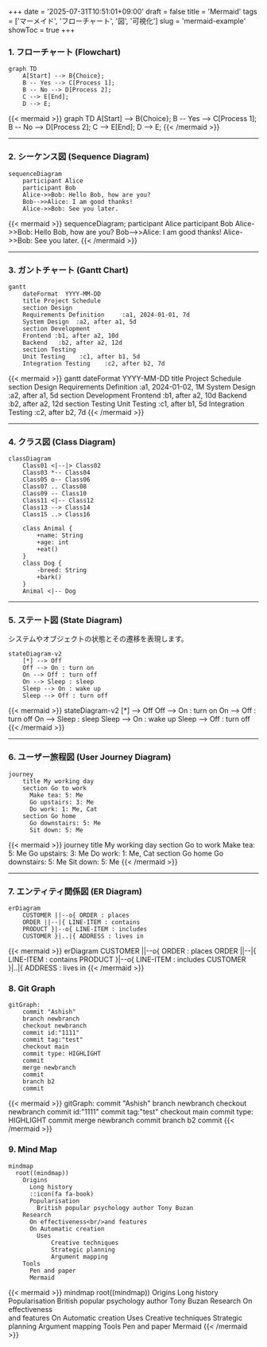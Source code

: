 +++
date = '2025-07-31T10:51:01+09:00'
draft = false
title = 'Mermaid'
tags = ['マーメイド', 'フローチャート', '図', '可視化']
slug = 'mermaid-example'
showToc = true
+++

### 1\. フローチャート (Flowchart)

```mermaid
graph TD
    A[Start] --> B{Choice};
    B -- Yes --> C[Process 1];
    B -- No --> D[Process 2];
    C --> E[End];
    D --> E;
```

{{< mermaid >}}
graph TD
    A[Start] --> B{Choice};
    B -- Yes --> C[Process 1];
    B -- No --> D[Process 2];
    C --> E[End];
    D --> E;
{{< /mermaid >}}

-----

### 2\. シーケンス図 (Sequence Diagram)

```mermaid
sequenceDiagram
    participant Alice
    participant Bob
    Alice->>Bob: Hello Bob, how are you?
    Bob-->>Alice: I am good thanks!
    Alice->>Bob: See you later.
```

{{< mermaid >}}
sequenceDiagram;
    participant Alice
    participant Bob
    Alice->>Bob: Hello Bob, how are you?
    Bob-->>Alice: I am good thanks!
    Alice->>Bob: See you later.
{{< /mermaid >}}

-----

### 3\. ガントチャート (Gantt Chart)

```mermaid
gantt
    dateFormat  YYYY-MM-DD
    title Project Schedule
    section Design
    Requirements Definition     :a1, 2024-01-01, 7d
    System Design  :a2, after a1, 5d
    section Development
    Frontend :b1, after a2, 10d
    Backend   :b2, after a2, 12d
    section Testing
    Unit Testing    :c1, after b1, 5d
    Integration Testing    :c2, after b2, 7d
```

{{< mermaid >}}
gantt
    dateFormat  YYYY-MM-DD
    title Project Schedule
    section Design
    Requirements Definition     :a1, 2024-01-02, 1M
    System Design  :a2, after a1, 5d
    section Development
    Frontend :b1, after a2, 10d
    Backend   :b2, after a2, 12d
    section Testing
    Unit Testing    :c1, after b1, 5d
    Integration Testing    :c2, after b2, 7d
{{< /mermaid >}}

-----

### 4\. クラス図 (Class Diagram)

```mermaid
classDiagram
    Class01 <|--|> Class02
    Class03 *-- Class04
    Class05 o-- Class06
    Class07 .. Class08
    Class09 -- Class10
    Class11 <|-- Class12
    Class13 --> Class14
    Class15 ..> Class16

    class Animal {
        +name: String
        +age: int
        +eat()
    }
    class Dog {
        -breed: String
        +bark()
    }
    Animal <|-- Dog
```

-----

### 5\. ステート図 (State Diagram)

システムやオブジェクトの状態とその遷移を表現します。

```mermaid
stateDiagram-v2
    [*] --> Off
    Off --> On : turn on
    On --> Off : turn off
    On --> Sleep : sleep
    Sleep --> On : wake up
    Sleep --> Off : turn off
```

{{< mermaid >}}
stateDiagram-v2
    [*] --> Off
    Off --> On : turn on
    On --> Off : turn off
    On --> Sleep : sleep
    Sleep --> On : wake up
    Sleep --> Off : turn off
{{< /mermaid >}}

-----

### 6\. ユーザー旅程図 (User Journey Diagram)

```mermaid
journey
    title My working day
    section Go to work
      Make tea: 5: Me
      Go upstairs: 3: Me
      Do work: 1: Me, Cat
    section Go home
      Go downstairs: 5: Me
      Sit down: 5: Me
```

{{< mermaid >}}
journey
    title My working day
    section Go to work
      Make tea: 5: Me
      Go upstairs: 3: Me
      Do work: 1: Me, Cat
    section Go home
      Go downstairs: 5: Me
      Sit down: 5: Me
{{< /mermaid >}}

-----

### 7\. エンティティ関係図 (ER Diagram)

```mermaid
erDiagram
    CUSTOMER ||--o{ ORDER : places
    ORDER ||--|{ LINE-ITEM : contains
    PRODUCT }|--o{ LINE-ITEM : includes
    CUSTOMER }|..|{ ADDRESS : lives in
```

{{< mermaid >}}
erDiagram
    CUSTOMER ||--o{ ORDER : places
    ORDER ||--|{ LINE-ITEM : contains
    PRODUCT }|--o{ LINE-ITEM : includes
    CUSTOMER }|..|{ ADDRESS : lives in
{{< /mermaid >}}

### 8\. Git Graph

```mermaid
gitGraph:
    commit "Ashish"
    branch newbranch
    checkout newbranch
    commit id:"1111"
    commit tag:"test"
    checkout main
    commit type: HIGHLIGHT
    commit
    merge newbranch
    commit
    branch b2
    commit
```

{{< mermaid >}}
gitGraph:
    commit "Ashish"
    branch newbranch
    checkout newbranch
    commit id:"1111"
    commit tag:"test"
    checkout main
    commit type: HIGHLIGHT
    commit
    merge newbranch
    commit
    branch b2
    commit
{{< /mermaid >}}

### 9\. Mind Map

```mermaid
mindmap
  root((mindmap))
    Origins
      Long history
      ::icon(fa fa-book)
      Popularisation
        British popular psychology author Tony Buzan
    Research
      On effectiveness<br/>and features
      On Automatic creation
        Uses
            Creative techniques
            Strategic planning
            Argument mapping
    Tools
      Pen and paper
      Mermaid
```

{{< mermaid >}}
mindmap
  root((mindmap))
    Origins
      Long history
      Popularisation
        British popular psychology author Tony Buzan
    Research
      On effectiveness<br/>and features
      On Automatic creation
        Uses
            Creative techniques
            Strategic planning
            Argument mapping
    Tools
      Pen and paper
      Mermaid
{{< /mermaid >}}
